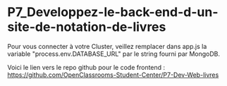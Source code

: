 # P7_Developpez-le-back-end-d-un-site-de-notation-de-livres
Pour vous connecter à votre Cluster, veillez remplacer dans app.js la variable "process.env.DATABASE_URL" par 
le string fourni par MongoDB.

Voici le lien vers le repo github pour le code frontend : https://github.com/OpenClassrooms-Student-Center/P7-Dev-Web-livres
